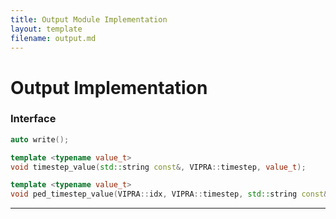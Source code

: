 ```yaml
---
title: Output Module Implementation
layout: template
filename: output.md
--- 
```


# Output Implementation

### Interface

<!-- TODO: move relavent macros here -->

```C++
auto write();

template <typename value_t>
void timestep_value(std::string const&, VIPRA::timestep, value_t);

template <typename value_t>
void ped_timestep_value(VIPRA::idx, VIPRA::timestep, std::string const&, value_t);
```
---
